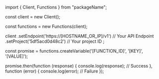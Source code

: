import { Client, Functions } from "packageName";

const client = new Client();

const functions = new Functions(client);

client
    .setEndpoint('https://[HOSTNAME_OR_IP]/v1') // Your API Endpoint
    .setProject('5df5acd0d48c2') // Your project ID
;

const promise = functions.createVariable('[FUNCTION_ID]', '[KEY]', '[VALUE]');

promise.then(function (response) {
    console.log(response); // Success
}, function (error) {
    console.log(error); // Failure
});